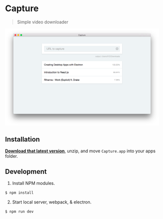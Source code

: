 # Capture
> Simple video downloader

![Capture](screenshot.png)

## Installation
[**Download that latest version**](https://github.com/epilande/capture/releases/latest), unzip, and move `Capture.app` into your apps folder.


## Development

  1. Install NPM modules.

  ```bash
  $ npm install
  ```

  2. Start local server, webpack, & electron.

  ```bash
  $ npm run dev
  ```
